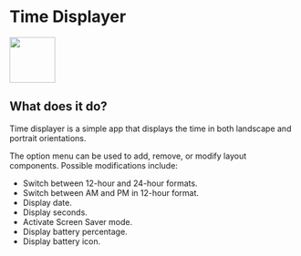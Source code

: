 # Time Displayer

<a href="https://play.google.com/store/apps/details?id=com.sudosnow.time_displayer_lite" target="_blank">
  <img src="https://i.imgur.com/T9HnFlW.png" height="80"/>
</a>

## What does it do?

Time displayer is a simple app that displays the time in both landscape and portrait orientations.


The option menu can be used to add, remove, or modify layout components.
Possible modifications include:
<ul>
  <li>Switch between 12-hour and 24-hour formats.</li>
  <li>Switch between AM and PM in 12-hour format.</li>
  <li>Display date.</li>
  <li>Display seconds.</li>
  <li>Activate Screen Saver mode.</li>
  <li>Display battery percentage.</li>
  <li>Display battery icon.</li>
</ul>
